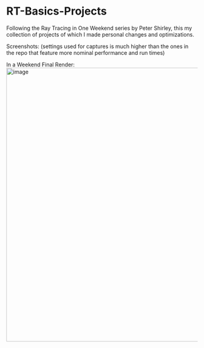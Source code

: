 # RT-Basics-Projects

Following the Ray Tracing in One Weekend series by Peter Shirley, this my collection of projects of which I made personal changes and optimizations.


Screenshots:
(settings used for captures is much higher than the ones in the repo that feature more nominal performance and run times)

In a Weekend Final Render:
<img width="1280" height="720" alt="image" src="https://github.com/user-attachments/assets/85680de6-700f-4800-8211-b9e59c510ff8" />

